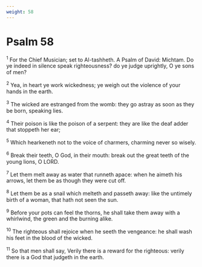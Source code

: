 ```yaml
---
weight: 58
---
```


# Psalm 58

<sup>1</sup> For the Chief Musician; set to Al-tashheth. A Psalm of David: Michtam. Do ye indeed in silence speak righteousness? do ye judge uprightly, O ye sons of men? 

<sup>2</sup> Yea, in heart ye work wickedness; ye weigh out the violence of your hands in the earth. 

<sup>3</sup> The wicked are estranged from the womb: they go astray as soon as they be born, speaking lies. 

<sup>4</sup> Their poison is like the poison of a serpent: they are like the deaf adder that stoppeth her ear; 

<sup>5</sup> Which hearkeneth not to the voice of charmers, charming never so wisely. 

<sup>6</sup> Break their teeth, O God, in their mouth: break out the great teeth of the young lions, O LORD. 

<sup>7</sup> Let them melt away as water that runneth apace: when he aimeth his arrows, let them be as though they were cut off. 

<sup>8</sup> Let them be as a snail which melteth and passeth away: like the untimely birth of a woman, that hath not seen the sun. 

<sup>9</sup> Before your pots can feel the thorns, he shall take them away with a whirlwind, the green and the burning alike. 

<sup>10</sup> The righteous shall rejoice when he seeth the vengeance: he shall wash his feet in the blood of the wicked. 

<sup>11</sup> So that men shall say, Verily there is a reward for the righteous: verily there is a God that judgeth in the earth. 


